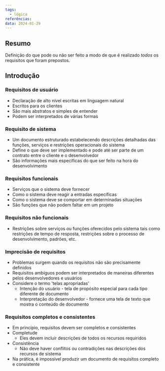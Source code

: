 ```yaml
---
tags:
  - lógica
referências: 
data: 2024-01-29
---
```

## Resumo

Definição do que pode ou não ser feito a modo de que é realizado *todos* os requisitos que foram prepostos.
## Introdução

### Requisitos de usuário
- Declaração de alto nível escritas em linguagem natural
- Escritos para os clientes
- São mais abstratos e simples de entender
- Podem ser interpretados de várias formas
### Requisito de sistema
- Um documento estruturado estabelecendo descrições detalhadas das funções, serviços e restrições operacionais do sistema
- Define o que deve ser implementado e pode até ser parte de um contrato entre o cliente e o desenvolvedor
- São informações mais específicas do que ser feito na hora do desenvolvimento
### Requisitos funcionais
- Serviços que o sistema deve fornecer
- Como o sistema deve reagir a entradas específicas
- Como o sistema deve se comportar em determinadas situações
- São funções que não podem faltar em um projeto
### Requisitos não funcionais
- Restrições sobre serviços ou funções oferecidos pelo sistema tais como restrições de tempo de resposta, restrições sobre o processo de desenvolvimento, padrões, etc.
### Imprecisão de requisitos
- Problemas surgem quando os requisitos não são precisamente definidos
- Requisitos ambíguos podem ser interpretados de maneiras diferentes pelos desenvolvedores e usuários
- Considere o termo 'telas apropriadas'
	- Intenção do usuário - tela de propósito especial para cada tipo diferente de documento
	- Interpretação do desenvolvedor - fornece uma tela de texto que mostra o conteúdo de documento
### Requisitos completos e consistentes
- Em princípio, requisitos devem ser completos e consistentes
- Completude
	- Eles devem incluir descrições de todos os recursos requiridos
- Consistência
	- Não deve haver conflitos ou contradições nas descrições dos recursos de sistema
- Na prática, é impossível produzir um documento de requisitos completo e consistente